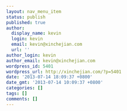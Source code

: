 ```yaml
---
layout: nav_menu_item
status: publish
published: true
author:
  display_name: kevin
  login: kevin
  email: kevin@xinchejian.com
  url: ''
author_login: kevin
author_email: kevin@xinchejian.com
wordpress_id: 5401
wordpress_url: http://xinchejian.com/?p=5401
date: '2013-07-14 18:09:37 +0800'
date_gmt: '2013-07-14 10:09:37 +0800'
categories: []
tags: []
comments: []
---
```


